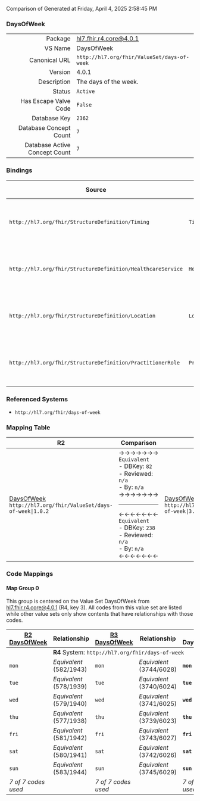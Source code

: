 Comparison of 
Generated at Friday, April 4, 2025 2:58:45 PM

### DaysOfWeek

|      |     |
| ---: | --- |
| Package | hl7.fhir.r4.core@4.0.1 |
| VS Name | DaysOfWeek |
| Canonical URL | `http://hl7.org/fhir/ValueSet/days-of-week` |
| Version | 4.0.1 |
| Description | The days of the week. |
| Status | `Active` |
| Has Escape Valve Code | `False` |
| Database Key | `2362` |
| Database Concept Count | `7` |
| Database Active Concept Count | `7` |
### Bindings

| Source | Element | Binding | Strength | Element Short |
| ------ | ------- | ------- | -------- | ------------- |
| `http://hl7.org/fhir/StructureDefinition/Timing` | `Timing.repeat.dayOfWeek` | `http://hl7.org/fhir/ValueSet/days-of-week\|4.0.1` | `Required` | mon \| tue \| wed \| thu \| fri \| sat \| sun |
| `http://hl7.org/fhir/StructureDefinition/HealthcareService` | `HealthcareService.availableTime.daysOfWeek` | `http://hl7.org/fhir/ValueSet/days-of-week\|4.0.1` | `Required` | mon \| tue \| wed \| thu \| fri \| sat \| sun |
| `http://hl7.org/fhir/StructureDefinition/Location` | `Location.hoursOfOperation.daysOfWeek` | `http://hl7.org/fhir/ValueSet/days-of-week\|4.0.1` | `Required` | mon \| tue \| wed \| thu \| fri \| sat \| sun |
| `http://hl7.org/fhir/StructureDefinition/PractitionerRole` | `PractitionerRole.availableTime.daysOfWeek` | `http://hl7.org/fhir/ValueSet/days-of-week\|4.0.1` | `Required` | mon \| tue \| wed \| thu \| fri \| sat \| sun |

### Referenced Systems

* `http://hl7.org/fhir/days-of-week`
### Mapping Table

| R2 | Comparison | R3 | Comparison | R4 | Comparison | R4B | Comparison | R5
| --- | --- | --- | --- | --- | --- | --- | --- | ---
| [DaysOfWeek](/docs/R2/ValueSets/DaysOfWeek.md)<br/> `http://hl7.org/fhir/ValueSet/days-of-week\|1.0.2` | →→→→→→→<br/>`Equivalent`<br/>- DBKey: `82`<br/>- Reviewed: `n/a`<br/>- By: `n/a`<br/>→→→→→→→<hr/>←←←←←←←<br/>`Equivalent`<br/>- DBKey: `238`<br/>- Reviewed: `n/a`<br/>- By: `n/a`<br/>←←←←←←←| [DaysOfWeek](/docs/R3/ValueSets/DaysOfWeek.md)<br/> `http://hl7.org/fhir/ValueSet/days-of-week\|3.0.2` | →→→→→→→<br/>`Equivalent`<br/>- DBKey: `423`<br/>- Reviewed: `n/a`<br/>- By: `n/a`<br/>→→→→→→→<hr/>←←←←←←←<br/>`Equivalent`<br/>- DBKey: `645`<br/>- Reviewed: `n/a`<br/>- By: `n/a`<br/>←←←←←←←| [DaysOfWeek](/docs/R4/ValueSets/DaysOfWeek.md)<br/> `http://hl7.org/fhir/ValueSet/days-of-week\|4.0.1` | →→→→→→→<br/>`Equivalent`<br/>- DBKey: `1463`<br/>- Reviewed: `n/a`<br/>- By: `n/a`<br/>→→→→→→→<hr/>←←←←←←←<br/>`Equivalent`<br/>- DBKey: `1464`<br/>- Reviewed: `n/a`<br/>- By: `n/a`<br/>←←←←←←←| [DaysOfWeek](/docs/R4B/ValueSets/DaysOfWeek.md)<br/> `http://hl7.org/fhir/ValueSet/days-of-week\|4.3.0` | →→→→→→→<br/>`Equivalent`<br/>- DBKey: `1003`<br/>- Reviewed: `n/a`<br/>- By: `n/a`<br/>→→→→→→→<hr/>←←←←←←←<br/>`Equivalent`<br/>- DBKey: `1264`<br/>- Reviewed: `n/a`<br/>- By: `n/a`<br/>←←←←←←←| [DaysOfWeek](/docs/R5/ValueSets/DaysOfWeek.md)<br/> `http://hl7.org/fhir/ValueSet/days-of-week\|5.0.0` 

### Code Mappings


#### Map Group 0

This group is centered on the Value Set DaysOfWeek from hl7.fhir.r4.core@4.0.1 (R4, key 3).
All codes from this value set are listed while other value sets only show contents that have relationships with those codes.

| [R2 DaysOfWeek](/docs/R2/ValueSets/DaysOfWeek.md)| Relationship | [R3 DaysOfWeek](/docs/R3/ValueSets/DaysOfWeek.md)| Relationship | R4 DaysOfWeek| Relationship | [R4B DaysOfWeek](/docs/R4B/ValueSets/DaysOfWeek.md)| Relationship | [R5 DaysOfWeek](/docs/R5/ValueSets/DaysOfWeek.md)
| --- | --- | --- | --- | --- | --- | --- | --- | ---
| <td colspan="8">**R4** System: `http://hl7.org/fhir/days-of-week`
| `mon`| _Equivalent_ <br/>(582/1943)| `mon`| _Equivalent_ <br/>(3744/6028)| **`mon`**| _Equivalent_ <br/>(15274/15275)| `mon`| _Equivalent_ <br/>(9455/11793)| `mon`
| `tue`| _Equivalent_ <br/>(578/1939)| `tue`| _Equivalent_ <br/>(3740/6024)| **`tue`**| _Equivalent_ <br/>(15276/15277)| `tue`| _Equivalent_ <br/>(9451/11789)| `tue`
| `wed`| _Equivalent_ <br/>(579/1940)| `wed`| _Equivalent_ <br/>(3741/6025)| **`wed`**| _Equivalent_ <br/>(15278/15279)| `wed`| _Equivalent_ <br/>(9452/11790)| `wed`
| `thu`| _Equivalent_ <br/>(577/1938)| `thu`| _Equivalent_ <br/>(3739/6023)| **`thu`**| _Equivalent_ <br/>(15280/15281)| `thu`| _Equivalent_ <br/>(9450/11788)| `thu`
| `fri`| _Equivalent_ <br/>(581/1942)| `fri`| _Equivalent_ <br/>(3743/6027)| **`fri`**| _Equivalent_ <br/>(15282/15283)| `fri`| _Equivalent_ <br/>(9454/11792)| `fri`
| `sat`| _Equivalent_ <br/>(580/1941)| `sat`| _Equivalent_ <br/>(3742/6026)| **`sat`**| _Equivalent_ <br/>(15284/15285)| `sat`| _Equivalent_ <br/>(9453/11791)| `sat`
| `sun`| _Equivalent_ <br/>(583/1944)| `sun`| _Equivalent_ <br/>(3745/6029)| **`sun`**| _Equivalent_ <br/>(15286/15287)| `sun`| _Equivalent_ <br/>(9456/11794)| `sun`
| *7 of 7 codes used* | | *7 of 7 codes used* | | *7 of 7 codes used* | | *7 of 7 codes used* | | *7 of 7 codes used* 

